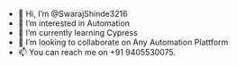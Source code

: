 - 👋 Hi, I’m @SwarajShinde3216
- 👀 I’m interested in Automation
- 🌱 I’m currently learning Cypress
- 💞️ I’m looking to collaborate on Any Automation Plattform
- 📫 You can reach me on +91 9405530075.

<!---
SwarajShinde3216/SwarajShinde3216 is a ✨ special ✨ repository because its `README.md` (this file) appears on your GitHub profile.
You can click the Preview link to take a look at your changes.
--->
